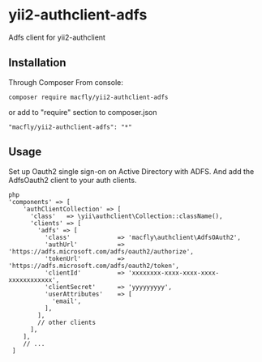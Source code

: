 # yii2-authclient-adfs
Adfs client for yii2-authclient

## Installation
Through Composer
From console:
```
composer require macfly/yii2-authclient-adfs
```
or add to "require" section to composer.json
```
"macfly/yii2-authclient-adfs": "*"
```
## Usage
Set up Oauth2 single sign-on on Active Directory with ADFS.
And add the AdfsOauth2 client to your auth clients.

```
php
'components' => [
    'authClientCollection' => [
      'class'   => \yii\authclient\Collection::className(),
      'clients' => [
        'adfs' => [
          'class'             => 'macfly\authclient\AdfsOAuth2',
          'authUrl'           => 'https://adfs.microsoft.com/adfs/oauth2/authorize',
          'tokenUrl'          => 'https://adfs.microsoft.com/adfs/oauth2/token',
          'clientId'          => 'xxxxxxxx-xxxx-xxxx-xxxx-xxxxxxxxxxxx',
          'clientSecret'      => 'yyyyyyyyy',
          'userAttributes'    => [
            'email',
          ],
        ],
        // other clients
      ],
    ],
    // ...
 ]
```
